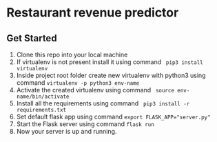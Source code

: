 # Restaurant revenue predictor

## Get Started

1. Clone this repo into your local machine
2. If virtualenv is not present install it using command ``` pip3 install virtualenv```
3. Inside project root folder create new virtualenv with python3 using command ```virtualenv -p python3 env-name```
4. Activate the created virtualenv using command ``` source env-name/bin/activate```
5. Install all the requirements using command ``` pip3 install -r requirements.txt```
6. Set default flask app using command ```export FLASK_APP="server.py"```
7. Start the Flask server using command ```flask run```
8. Now your server is up and running. 